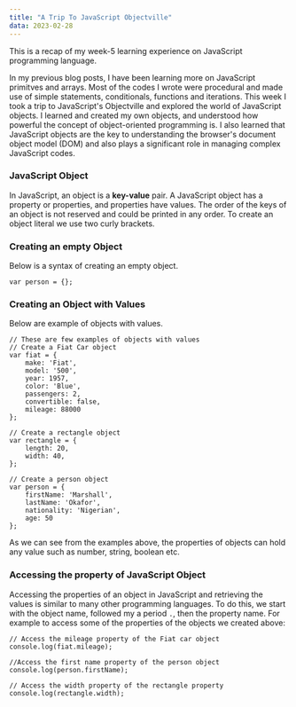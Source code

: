 ```yaml
---
title: "A Trip To JavaScript Objectville"
data: 2023-02-28
---
```


This is a recap of my week-5 learning experience on JavaScript programming language.

In my previous blog posts, I have been learning more on JavaScript primitves and arrays. Most of the codes I wrote were procedural and made use of simple 
statements, conditionals, functions and iterations. This week I took a trip to JavaScript's Objectville and explored the world of JavaScript objects. I 
learned and created my own objects, and understood how powerful the concept of object-oriented programming is. I also learned that JavaScript objects are 
the key to understanding the browser's document object model (DOM) and also plays a significant role in managing complex JavaScript codes.

### JavaScript Object
In JavaScript, an object is a **key-value** pair. A JavaScript object has a property or properties, and properties have values. The order of the keys of an
object is not reserved and could be printed in any order. To create an object literal we use two curly brackets.

### Creating an empty Object
Below is a syntax of creating an empty object.  
```
var person = {};
```
### Creating an Object with Values
Below are example of objects with values.  
```
// These are few examples of objects with values
// Create a Fiat Car object
var fiat = {
    make: 'Fiat',
    model: '500',
    year: 1957,
    color: 'Blue',
    passengers: 2, 
    convertible: false,
    mileage: 88000
};

// Create a rectangle object
var rectangle = {
    length: 20,
    width: 40,
};

// Create a person object
var person = {
    firstName: 'Marshall',
    lastName: 'Okafor',
    nationality: 'Nigerian',
    age: 50
};
```
As we can see from the examples above, the properties of objects can hold any value such as number, string, boolean etc.
### Accessing the property of JavaScript Object
Accessing the properties of an object in JavaScript and retrieving the values is similar to many other programming languages. To do this, we start with the object name, followed my a period ```.```, then the property name. For example to access some of the properties of the objects we created above:
```
// Access the mileage property of the Fiat car object
console.log(fiat.mileage);

//Access the first name property of the person object
console.log(person.firstName);

// Access the width property of the rectangle property
console.log(rectangle.width);
```
